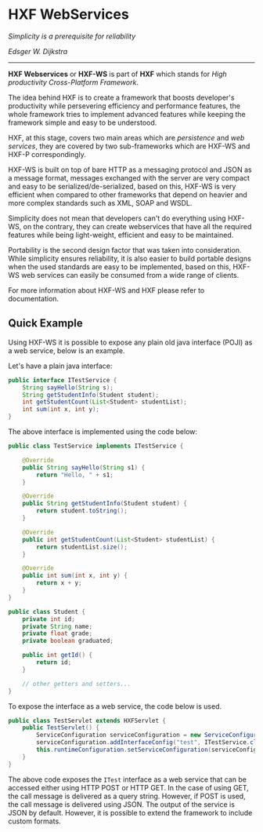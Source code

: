 # HXF WebServices

*Simplicity is a prerequisite for reliability*

*Edsger W. Dijkstra*

---


**HXF Webservices** or **HXF-WS** is part of **HXF** which stands for *High productivity Cross-Platform Framework*.

The idea behind HXF is to create a framework that boosts developer's productivity while persevering efficiency and performance features, the whole framework tries to implement advanced features while keeping the framework simple and easy to be understood.

HXF, at this stage, covers two main areas which are _persistence_ and _web services_, they are covered by two sub-frameworks which are HXF-WS and HXF-P correspondingly.

HXF-WS is built on top of bare HTTP as a messaging protocol and JSON as a message format, messages exchanged with the server are very compact and easy to be serialized/de-serialized, based on this, HXF-WS is very efficient when compared to other frameworks that depend on heavier and more complex standards such as XML, SOAP and WSDL.

Simplicity does not mean that developers can't do everything using HXF-WS, on the contrary, they can create webservices that have all the required features while being light-weight, efficient and easy to be maintained.

Portability is the second design factor that was taken into consideration. While simplicity ensures reliability, it is also easier to build portable designs when the used standards are easy to be implemented, based on this, HXF-WS web services can easily be consumed from a wide range of clients.

For more information about HXF-WS and HXF please refer to documentation.

## Quick Example

Using HXF-WS it is possible to expose any plain old java interface (POJI) as a web service, below is an example.

Let's have a plain java interface:

~~~~~~~~~~~~~~ java
public interface ITestService {
    String sayHello(String s);
    String getStudentInfo(Student student);
    int getStudentCount(List<Student> studentList);
    int sum(int x, int y);
} 
~~~~~~~~~~~~~~


The above interface is implemented using the code below:

~~~~~~~~~~~~~~ java
public class TestService implements ITestService {

    @Override
    public String sayHello(String s1) {
        return "Hello, " + s1;
    }

    @Override
    public String getStudentInfo(Student student) {
        return student.toString();
    }

    @Override
    public int getStudentCount(List<Student> studentList) {
        return studentList.size();
    }

    @Override
    public int sum(int x, int y) {
        return x + y;
    }
}
~~~~~~~~~~~~~~

~~~~~~~~~~~~~~ java
public class Student {
    private int id;
    private String name;
    private float grade;
    private boolean graduated;

    public int getId() {
        return id;
    }

    // other getters and setters...
}
~~~~~~~~~~~~~~

To expose the interface as a web service, the code below is used.

~~~~~~~~~~~~~~ java
public class TestServlet extends HXFServlet {
    public TestServlet() {
        ServiceConfiguration serviceConfiguration = new ServiceConfiguration("TestService");
        serviceConfiguration.addInterfaceConfig("test", ITestService.class, TestService.class);
        this.runtimeConfiguration.setServiceConfiguration(serviceConfiguration);
    }
}
~~~~~~~~~~~~~~

The above code exposes the `ITest` interface as a web service that can be accessed either using HTTP POST or HTTP GET. In the case of using GET, the call message is delivered as a query string. However, if POST is used, the call message is delivered using JSON. The output of the service is JSON by default. However, it is possible to extend the framework to include custom formats.

